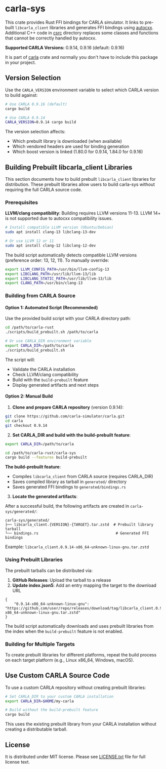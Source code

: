 # carla-sys

This crate provides Rust FFI bindings for CARLA simulator. It links to
pre-built `libcarla_client` libraries and generates FFI bindings using
[autocxx](https://github.com/google/autocxx). Additional C++ code in
[csrc](csrc) directory replaces some classes and functions that cannot
be correctly handled by autocxx.

**Supported CARLA Versions:** 0.9.14, 0.9.16 (default: 0.9.16)

It is part of [carla](../carla/README.md) crate and normally you don't
have to include this package in your project.

## Version Selection

Use the `CARLA_VERSION` environment variable to select which CARLA version to build against:

```bash
# Use CARLA 0.9.16 (default)
cargo build

# Use CARLA 0.9.14
CARLA_VERSION=0.9.14 cargo build
```

The version selection affects:
- Which prebuilt library is downloaded (when available)
- Which vendored headers are used for binding generation
- Which boost version is linked (1.80.0 for 0.9.14, 1.84.0 for 0.9.16)

## Building Prebuilt libcarla_client Libraries

This section documents how to build prebuilt `libcarla_client` libraries for distribution. These prebuilt libraries allow users to build carla-sys without requiring the full CARLA source code.

### Prerequisites

**LLVM/clang compatibility**: Building requires LLVM versions 11-13. LLVM 14+ is not supported due to autocxx compatibility issues.

```bash
# Install compatible LLVM version (Ubuntu/Debian)
sudo apt install clang-13 libclang-13-dev

# Or use LLVM 12 or 11
sudo apt install clang-12 libclang-12-dev
```

The build script automatically detects compatible LLVM versions (preference order: 13, 12, 11). To manually override:

```bash
export LLVM_CONFIG_PATH=/usr/bin/llvm-config-13
export LIBCLANG_PATH=/usr/lib/llvm-13/lib
export LIBCLANG_STATIC_PATH=/usr/lib/llvm-13/lib
export CLANG_PATH=/usr/bin/clang-13
```

### Building from CARLA Source

#### Option 1: Automated Script (Recommended)

Use the provided build script with your CARLA directory path:

```bash
cd /path/to/carla-rust
./scripts/build_prebuilt.sh /path/to/carla

# Or use CARLA_DIR environment variable
export CARLA_DIR=/path/to/carla
./scripts/build_prebuilt.sh
```

The script will:
- Validate the CARLA installation
- Check LLVM/clang compatibility
- Build with the `build-prebuilt` feature
- Display generated artifacts and next steps

#### Option 2: Manual Build

1. **Clone and prepare CARLA repository** (version 0.9.14):

```bash
git clone https://github.com/carla-simulator/carla.git
cd carla
git checkout 0.9.14
```

2. **Set CARLA_DIR and build with the build-prebuilt feature**:

```bash
export CARLA_DIR=/path/to/carla

cd /path/to/carla-rust/carla-sys
cargo build --features build-prebuilt
```

**The build-prebuilt feature**:
- Compiles `libcarla_client` from CARLA source (requires CARLA_DIR)
- Saves compiled library as tarball in `generated/` directory
- Saves generated FFI bindings to `generated/bindings.rs`

3. **Locate the generated artifacts**:

After a successful build, the following artifacts are created in `carla-sys/generated/`:

```
carla-sys/generated/
├── libcarla_client.{VERSION}-{TARGET}.tar.zstd  # Prebuilt library tarball
└── bindings.rs                                   # Generated FFI bindings
```

Example: `libcarla_client.0.9.14-x86_64-unknown-linux-gnu.tar.zstd`

### Using Prebuilt Libraries

The prebuilt tarballs can be distributed via:

1. **GitHub Releases**: Upload the tarball to a release
2. **Update index.json5**: Add an entry mapping the target to the download URL

```json5
{
    "0.9.14-x86_64-unknown-linux-gnu": "https://github.com/user/repo/releases/download/tag/libcarla_client.0.9.14-x86_64-unknown-linux-gnu.tar.zstd"
}
```

The build script automatically downloads and uses prebuilt libraries from the index when the `build-prebuilt` feature is not enabled.

### Building for Multiple Targets

To create prebuilt libraries for different platforms, repeat the build process on each target platform (e.g., Linux x86_64, Windows, macOS).

## Use Custom CARLA Source Code

To use a custom CARLA repository without creating prebuilt libraries:

```bash
# Set CARLA_DIR to your custom CARLA installation
export CARLA_DIR=$HOME/my-carla

# Build without the build-prebuilt feature
cargo build
```

This uses the existing prebuilt library from your CARLA installation without creating a distributable tarball.

## License

It is distributed under MIT license. Please see
[LICENSE.txt](../LICENSE.txt) file for full license text.
